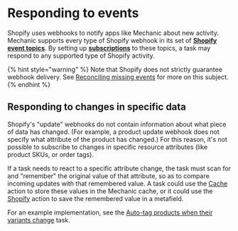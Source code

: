 # Responding to events

Shopify uses webhooks to notify apps like Mechanic about new activity. Mechanic supports every type of Shopify webhook in its set of [**Shopify event topics**](../../../platform/events/topics.md#shopify). By setting up [**subscriptions**](../../tasks/subscriptions.md) to these topics, a task may respond to any supported type of Shopify activity.

{% hint style="warning" %}
Note that Shopify does not strictly guarantee webhook delivery. See [Reconciling missing events](reconciling-missing-events.md) for more on this subject.
{% endhint %}

## Responding to changes in specific data

Shopify's "update" webhooks do not contain information about what piece of data has changed. (For example, a product update webhook does not specify what attribute of the product has changed.) For this reason, it's not possible to subscribe to changes in specific resource attributes (like product SKUs, or order tags).

If a task needs to react to a specific attribute change, the task must scan for and "remember" the original value of that attribute, so as to compare incoming updates with that remembered value. A task could use the [Cache](../../actions/cache.md) action to store these values in the Mechanic cache, or it could use the [Shopify](../../actions/integrations/shopify.md) action to save the remembered value in a metafield.

For an example implementation, see the [Auto-tag products when their variants change](https://usemechanic.com/task/auto-tag-products-when-their-skus-change) task.

##
